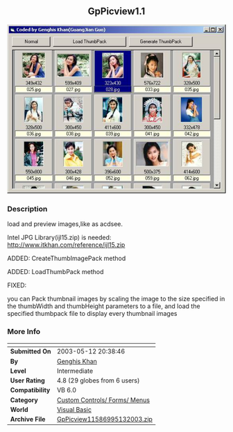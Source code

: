 ﻿<div align="center">

## GpPicview1\.1

<img src="PIC2003513238516770.jpg">
</div>

### Description

load and preview images,like as acdsee.

Intel JPG Library(ijl15.zip) is needed: http://www.itkhan.com/reference/ijl15.zip

ADDED: CreateThumbImagePack method

ADDED: LoadThumbPack method

FIXED:

you can Pack thumbnail images by scaling the image to the size specified in the thumbWidth and thumbHeight parameters to a file, and load the specified thumbpack file to display every thumbnail images
 
### More Info
 


<span>             |<span>
---                |---
**Submitted On**   |2003-05-12 20:38:46
**By**             |[Genghis Khan](https://github.com/Planet-Source-Code/PSCIndex/blob/master/ByAuthor/genghis-khan.md)
**Level**          |Intermediate
**User Rating**    |4.8 (29 globes from 6 users)
**Compatibility**  |VB 6\.0
**Category**       |[Custom Controls/ Forms/  Menus](https://github.com/Planet-Source-Code/PSCIndex/blob/master/ByCategory/custom-controls-forms-menus__1-4.md)
**World**          |[Visual Basic](https://github.com/Planet-Source-Code/PSCIndex/blob/master/ByWorld/visual-basic.md)
**Archive File**   |[GpPicview11586995132003\.zip](https://github.com/Planet-Source-Code/genghis-khan-gppicview1-1__1-45449/archive/master.zip)








